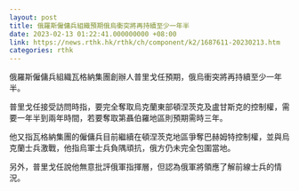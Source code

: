 ```yaml
---
layout: post
title: 俄羅斯僱傭兵組織預期俄烏衝突將再持續至少一年半
date: 2023-02-13 01:22:41.000000000 +08:00
link: https://news.rthk.hk/rthk/ch/component/k2/1687611-20230213.htm
categories: rthk
---
```


俄羅斯僱傭兵組織瓦格納集團創辦人普里戈任預期，俄烏衝突將再持續至少一年半。

普里戈任接受訪問時指，要完全奪取烏克蘭東部頓涅茨克及盧甘斯克的控制權，需要一年半到兩年時間，若要奪取第聶伯羅地區則預期需時三年。

他又指瓦格納集團的僱傭兵目前繼續在頓涅茨克地區爭奪巴赫姆特控制權，並與烏克蘭士兵激戰，他指烏軍士兵負隅頑抗，俄方仍未完全包圍當地。

另外，普里戈任說他無意批評俄軍指揮層，但認為俄軍將領應了解前線士兵的情況。
